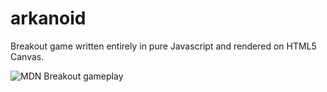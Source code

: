 # arkanoid

Breakout game written entirely in pure Javascript and rendered on HTML5 Canvas.

![MDN Breakout gameplay](https://mdn.mozillademos.org/files/10383/mdn-breakout-gameplay.png)

